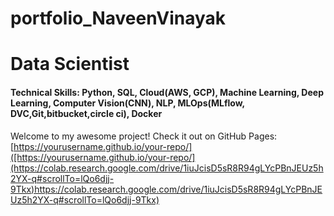 # portfolio_NaveenVinayak

# Data Scientist

#### Technical Skills: Python, SQL, Cloud(AWS, GCP), Machine Learning, Deep Learning, Computer Vision(CNN), NLP, MLOps(MLflow, DVC,Git,bitbucket,circle ci), Docker
Welcome to my awesome project! Check it out on GitHub Pages: [https://yourusername.github.io/your-repo/]([https://yourusername.github.io/your-repo/](https://colab.research.google.com/drive/1iuJcisD5sR8R94gLYcPBnJEUz5h2YX-q#scrollTo=lQo6djj-9Tkx)https://colab.research.google.com/drive/1iuJcisD5sR8R94gLYcPBnJEUz5h2YX-q#scrollTo=lQo6djj-9Tkx)
